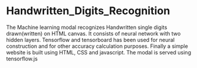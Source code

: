 # Handwritten_Digits_Recognition
The Machine learning modal recognizes Handwritten single digits drawn(written) on HTML canvas. It consists of neural network with two hidden layers. Tensorflow and tensorboard has been used for neural construction and for other accuracy calculation purposes. Finally a simple website is built using HTML, CSS and javascript. The modal is served using tensorflow.js
